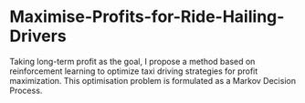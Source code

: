 # Maximise-Profits-for-Ride-Hailing-Drivers
Taking long-term profit as the goal, I  propose a method based on reinforcement learning to optimize taxi driving strategies for profit maximization. This optimisation problem is formulated as a Markov Decision Process.

